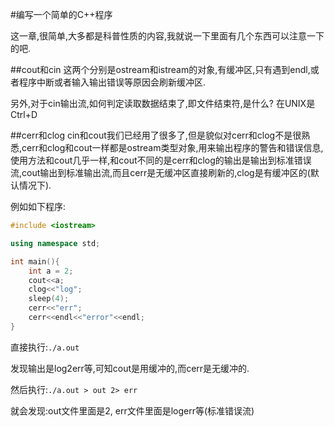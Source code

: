 #编写一个简单的C++程序

这一章,很简单,大多都是科普性质的内容,我就说一下里面有几个东西可以注意一下的吧.

##cout和cin
这两个分别是ostream和istream的对象,有缓冲区,只有遇到endl,或者程序中断或者输入输出错误等原因会刷新缓冲区.

另外,对于cin输出流,如何判定读取数据结束了,即文件结束符,是什么? 在UNIX是Ctrl+D

##cerr和clog
cin和cout我们已经用了很多了,但是貌似对cerr和clog不是很熟悉,cerr和clog和cout一样都是ostream类型对象,用来输出程序的警告和错误信息,使用方法和cout几乎一样,和cout不同的是cerr和clog的输出是输出到标准错误流,cout输出到标准输出流,而且cerr是无缓冲区直接刷新的,clog是有缓冲区的(默认情况下).

例如如下程序:
```C++
#include <iostream>

using namespace std;

int main(){
	int a = 2;
	cout<<a;
	clog<<"log";
	sleep(4);
	cerr<<"err";
	cerr<<endl<<"error"<<endl;
}
```
直接执行:`./a.out`

发现输出是log2err等,可知cout是用缓冲的,而cerr是无缓冲的.

然后执行:`./a.out > out 2> err`

就会发现:out文件里面是2, err文件里面是logerr等(标准错误流)


